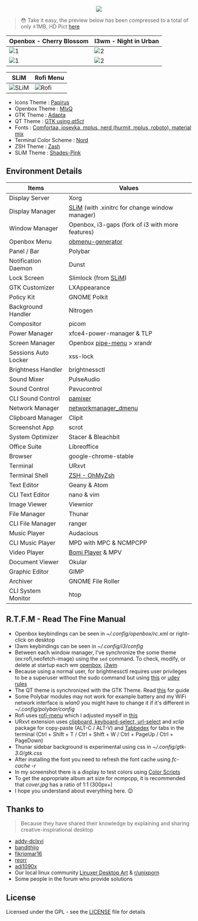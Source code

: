 <p align="center"><a name="top" href="https://github.com/owl4ce/HZLabs"><img src="https://dotfiles.github.io/images/dotfiles-logo.png"></a></p>

> :flushed: Take it easy, the preview below has been compressed to a total of only ±1MB, HD Pict [here](https://ibb.co/album/LkLfYw)

Openbox - Cherry Blossom | I3wm - Night in Urban
|--|--|
![1](https://raw.githubusercontent.com/owl4ce/HZLabs/master/%40assets/preview-openbox-1.jpg) | ![2](https://raw.githubusercontent.com/owl4ce/HZLabs/master/%40assets/preview-i3wm-1.jpg)
![1](https://raw.githubusercontent.com/owl4ce/HZLabs/master/%40assets/preview-openbox-2.jpg) | ![2](https://raw.githubusercontent.com/owl4ce/HZLabs/master/%40assets/preview-i3wm-2.jpg)

SLiM | Rofi Menu
|--|--|
![SLiM](https://raw.githubusercontent.com/owl4ce/HZLabs/master/%40assets/preview-slim.jpg) | ![Rofi](https://raw.githubusercontent.com/owl4ce/HZLabs/master/%40assets/preview-rofi.gif)

- Icons Theme           : [Papirus](https://github.com/PapirusDevelopmentTeam/papirus-icon-theme)
- Openbox Theme         : [MIxQ](https://github.com/owl4ce/MIxQ-Openbox)
- GTK Theme             : [Adapta](https://github.com/adapta-project/adapta-gtk-theme)
- QT Theme              : [GTK using _qt5ct_](https://wiki.archlinux.org/index.php/Qt#GTK_and_Qt)
- Fonts                 : [Comfortaa, iosevka, mplus, nerd (hurmit, mplus, roboto), material mix](https://github.com/owl4ce/HZLabs/tree/master/.fonts)
- Terminal Color Scheme : [Nord](https://github.com/arcticicestudio/nord-xresources)
- ZSH Theme             : [Zash](https://github.com/owl4ce/HZLabs/tree/master/.oh-my-zsh/themes)
- SLiM Theme            : [Shades-Pink](https://github.com/owl4ce/HZLabs/tree/master/Others/SLiM)

## Environment Details
| Items                | Values                                                                                               |
|----------------------|------------------------------------------------------------------------------------------------------|
| Display Server       | Xorg                                                                                                 |
| Display Manager      | [SLiM](https://wiki.archlinux.org/index.php/SLiM) (with .xinitrc for change window manager)          |
| Window Manager       | Openbox, i3-gaps (fork of i3 with more features)                                                     |
| Openbox Menu         | [obmenu-generator](https://github.com/trizen/obmenu-generator)                                       |
| Panel / Bar          | Polybar                                                                                              |
| Notification Daemon  | Dunst                                                                                                |
| Lock Screen          | Slimlock (from [SLiM](https://wiki.archlinux.org/index.php/SLiM))                                    |
| GTK Customizer       | LXAppearance                                                                                         |
| Policy Kit           | GNOME Polkit                                                                                         |
| Background Handler   | Nitrogen                                                                                             |
| Compositor           | picom                                                                                                |
| Power Manager        | xfce4-power-manager & TLP                                                                            |
| Screen Manager       | Openbox [pipe-menu](https://github.com/owl4ce/HZLabs/tree/master/.config/openbox/pipe-menu) > xrandr |
| Sessions Auto Locker | xss-lock                                                                                             |
| Brightness Handler   | brightnessctl                                                                                        |
| Sound Mixer          | PulseAudio                                                                                           |
| Sound Control        | Pavucontrol                                                                                          |
| CLI Sound Control    | [pamixer](https://github.com/cdemoulins/pamixer)                                                     |
| Network Manager      | [networkmanager_dmenu](https://github.com/firecat53/networkmanager-dmenu)                            |
| Clipboard Manager    | Clipit                                                                                               |
| Screenshot App       | scrot                                                                                                |
| System Optimizer     | Stacer & Bleachbit                                                                                   |
| Office Suite         | Libreoffice                                                                                          |
| Browser              | google-chrome-stable                                                                                 |
| Terminal             | URxvt                                                                                                |
| Terminal Shell       | [ZSH - OhMyZsh](https://github.com/ohmyzsh/ohmyzsh)                                                  |
| Text Editor          | Geany & Atom                                                                                         |
| CLI Text Editor      | nano & vim                                                                                           |
| Image Viewer         | Viewnior                                                                                             |
| File Manager         | Thunar                                                                                               |
| CLI File Manager     | ranger                                                                                               |
| Music Player         | Audacious                                                                                            |
| CLI Music Player     | MPD with MPC & NCMPCPP                                                                               |
| Video Player         | [Bomi Player](https://bomi-player.github.io/) & MPV                                                  |
| Document Viewer      | Okular                                                                                               |
| Graphic Editor       | GIMP                                                                                                 |
| Archiver             | GNOME File Roller                                                                                    |
| CLI System Monitor   | htop                                                                                                 |

## R.T.F.M - Read The Fine Manual
- Openbox keybindings can be seen in _~/.config/openbox/rc.xml_ or right-click on desktop
- I3wm keybindings can be seen in _~/.config/i3/config_
- Between each window manager, I've synchronize the some theme (ex:rofi,neofetch-image) using the `sed` command. To check, modify, or delete at startup each wm [openbox](https://github.com/owl4ce/HZLabs/blob/master/.config/openbox/autostart), [i3wm](https://github.com/owl4ce/HZLabs/blob/master/.config/i3/autostart)
- Because using a normal user, for brightnessctl requires user privileges to be a superuser without the sudo command but using [this](https://unix.stackexchange.com/questions/79692/running-program-as-root-without-using-sudo-with-normal-user-account) or [udev rules](https://wiki.archlinux.org/index.php/backlight)
- The QT theme is synchronized with the GTK Theme. Read [this](https://wiki.archlinux.org/index.php/Qt#GTK_and_Qt) for guide
- Some Polybar modules may not work for example battery and my WiFi network interface is _wlan0_ you might have to change it if it's different in _~/.config/polybar/config_
- Rofi uses [rofi-menu](https://gitlab.com/vahnrr/rofi-menus) which I adjusted myself in [this](https://github.com/owl4ce/HZLabs/tree/master/.config/rofi)
- URxvt extension uses [clipboard, keyboard-select, url-select](https://github.com/muennich/urxvt-perls) and _xclip_ package for copy-paste (ALT-C / ALT-V) and [Tabbedex](https://github.com/mina86/urxvt-tabbedex) for tabs in the terminal (Ctrl + Shift + T / Ctrl + Shift + W / Ctrl + PageUp / Ctrl + PageDown)
- Thunar sidebar background is experimental using css in _~/.config/gtk-3.0/gtk.css_
- After installing the font you need to refresh the font cache using _fc-cache -r_
- In my screenshot there is a display to test colors using [Color Scripts](https://github.com/stark/Color-Scripts)
- To get the appropriate album art size for ncmpcpp, it is recommended that _cover.jpg_ has a ratio of 1:1 (300px+)
- I hope you understand about everything here. :wink:

## Thanks to
> Because they have shared their knowledge by explaining and sharing creative-inspirational desktop
- [addy-dclxvi](https://github.com/addy-dclxvi)
- [bandithijo](https://github.com/bandithijo)
- [fikriomar16](https://github.com/fikriomar16)
- [reorr](https://github.com/reorr)
- [adi1090x](https://github.com/adi1090x)
- Our local linux community [Linuxer Desktop Art](https://web.facebook.com/groups/linuxart) & [r/unixporn](https://www.reddit.com/r/unixporn/)
- Some people in the forum who provide solutions

## License
Licensed under the GPL - see the [LICENSE](LICENSE) file for details
